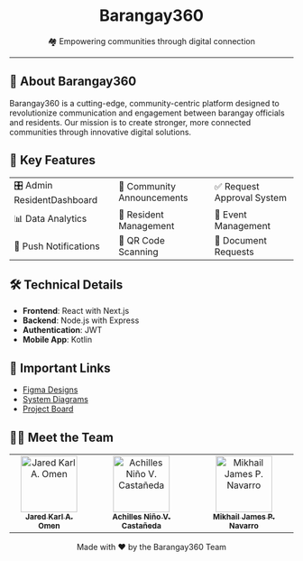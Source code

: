 <div align="center">

  # Barangay360

  🏘️ Empowering communities through digital connection
</div>

---

## 🌟 About Barangay360

Barangay360 is a cutting-edge, community-centric platform designed to revolutionize communication and engagement between barangay officials and residents. Our mission is to create stronger, more connected communities through innovative digital solutions.

## 🚀 Key Features

<table>
  <tr>
    <td>🎛️ Admin ResidentDashboard</td>
    <td>📢 Community Announcements</td>
    <td>✅ Request Approval System</td>
  </tr>
  <tr>
    <td>📊 Data Analytics</td>
    <td>👥 Resident Management</td>
    <td>🎉 Event Management</td>
  </tr>
  <tr>
    <td>🔔 Push Notifications</td>
    <td>📱 QR Code Scanning</td>
    <td>📄 Document Requests</td>
  </tr>
</table>

## 🛠️ Technical Details

- **Frontend**: React with Next.js
- **Backend**: Node.js with Express
- **Authentication**: JWT
- **Mobile App**: Kotlin


## 🔗 Important Links

- [Figma Designs](your-figma-link)
- [System Diagrams](your-diagrams-link)
- [Project Board](your-project-board-link)

## 👨‍💻 Meet the Team

<table>
  <tr>
    <td align="center">
      <a href="https://github.com/jaredomen">
        <img src="https://github.com/jaredomen.png" width="100px;" alt="Jared Karl A. Omen"/><br />
        <sub><b>Jared Karl A. Omen</b></sub>
      </a>
    </td>
    <td align="center">
      <a href="https://github.com/achillescasta">
        <img src="https://github.com/achillescasta.png" width="100px;" alt="Achilles Niño V. Castañeda"/><br />
        <sub><b>Achilles Niño V. Castañeda</b></sub>
      </a>
    </td>
    <td align="center">
      <a href="https://github.com/mikhailnavarro">
        <img src="https://github.com/mikhailnavarro.png" width="100px;" alt="Mikhail James P. Navarro"/><br />
        <sub><b>Mikhail James P. Navarro</b></sub>
      </a>
    </td>
  </tr>
</table>


<div align="center">
  Made with ❤️ by the Barangay360 Team
</div>


